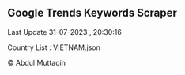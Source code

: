 

## Google Trends Keywords Scraper 
 
Last Update 31-07-2023 , 20:30:16

Country List :
VIETNAM.json



© Abdul Muttaqin 
